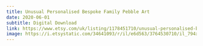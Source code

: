 ```yaml
---
title: Unusual Personalised Bespoke Family Pebble Art
date: 2020-06-01
subtitle: Digital Download
link: https://www.etsy.com/uk/listing/1178451710/unusual-personalised-bespoke-family
image: https://i.etsystatic.com/34641093/r/il/e6d563/3764530710/il_794xN.3764530710_d9ta.jpg
---
```

